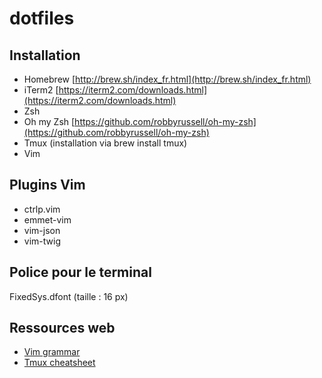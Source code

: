 dotfiles
========

## Installation
* Homebrew [http://brew.sh/index_fr.html](http://brew.sh/index_fr.html)
* iTerm2 [https://iterm2.com/downloads.html](https://iterm2.com/downloads.html)
* Zsh
* Oh my Zsh [https://github.com/robbyrussell/oh-my-zsh](https://github.com/robbyrussell/oh-my-zsh)
* Tmux \(installation via brew install tmux\) 
* Vim 

## Plugins Vim

* ctrlp.vim
* emmet-vim
* vim-json
* vim-twig

## Police pour le terminal

FixedSys.dfont \(taille : 16 px\)

## Ressources web

* [Vim grammar](https://github.com/JoelQ/vim-grammar/blob/master/cheat_sheet.md)
* [Tmux cheatsheet](https://gist.github.com/henrik/1967800)
